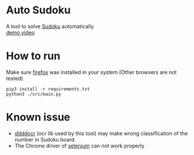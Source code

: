 # Auto Sudoku

A tool to solve [Sudoku](https://sudoku.com) automatically    
[demo video](https://www.bilibili.com/video/BV1ka411C7kw)

# How to run

Make sure [firefox](https://www.mozilla.org/firefox/new/ ) was installed in your system.(Other browsers are not tested)

```shell
pip3 install -r requirements.txt
python3 ./src/main.py
```

# Known issue

- [ddddocr](https://github.com/sml2h3/ddddocr) (ocr lib used by this tool) may make wrong classification of the number
  in Sudoku board.
- The Chrome driver of [selenium](https://www.selenium.dev/ ) can not work properly